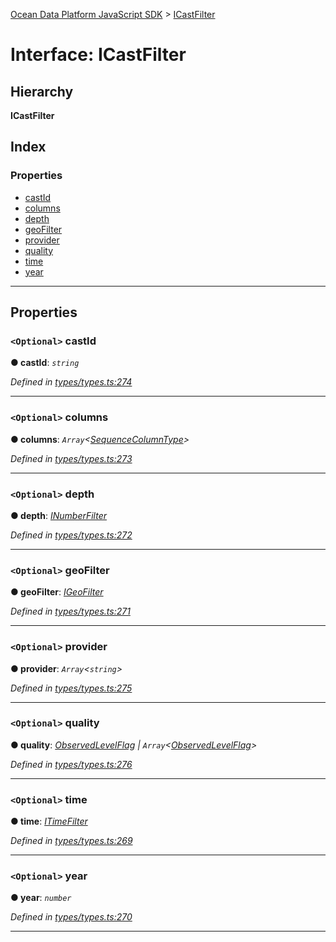 [Ocean Data Platform JavaScript SDK](../README.md) > [ICastFilter](../interfaces/icastfilter.md)

# Interface: ICastFilter

## Hierarchy

**ICastFilter**

## Index

### Properties

* [castId](icastfilter.md#castid)
* [columns](icastfilter.md#columns)
* [depth](icastfilter.md#depth)
* [geoFilter](icastfilter.md#geofilter)
* [provider](icastfilter.md#provider)
* [quality](icastfilter.md#quality)
* [time](icastfilter.md#time)
* [year](icastfilter.md#year)

---

## Properties

<a id="castid"></a>

### `<Optional>` castId

**● castId**: *`string`*

*Defined in [types/types.ts:274](https://github.com/C4IROcean/ODP-sdk-js/blob/4911c12/source/types/types.ts#L274)*

___
<a id="columns"></a>

### `<Optional>` columns

**● columns**: *`Array`<[SequenceColumnType](../enums/sequencecolumntype.md)>*

*Defined in [types/types.ts:273](https://github.com/C4IROcean/ODP-sdk-js/blob/4911c12/source/types/types.ts#L273)*

___
<a id="depth"></a>

### `<Optional>` depth

**● depth**: *[INumberFilter](inumberfilter.md)*

*Defined in [types/types.ts:272](https://github.com/C4IROcean/ODP-sdk-js/blob/4911c12/source/types/types.ts#L272)*

___
<a id="geofilter"></a>

### `<Optional>` geoFilter

**● geoFilter**: *[IGeoFilter](igeofilter.md)*

*Defined in [types/types.ts:271](https://github.com/C4IROcean/ODP-sdk-js/blob/4911c12/source/types/types.ts#L271)*

___
<a id="provider"></a>

### `<Optional>` provider

**● provider**: *`Array`<`string`>*

*Defined in [types/types.ts:275](https://github.com/C4IROcean/ODP-sdk-js/blob/4911c12/source/types/types.ts#L275)*

___
<a id="quality"></a>

### `<Optional>` quality

**● quality**: *[ObservedLevelFlag](../enums/observedlevelflag.md) \| `Array`<[ObservedLevelFlag](../enums/observedlevelflag.md)>*

*Defined in [types/types.ts:276](https://github.com/C4IROcean/ODP-sdk-js/blob/4911c12/source/types/types.ts#L276)*

___
<a id="time"></a>

### `<Optional>` time

**● time**: *[ITimeFilter](itimefilter.md)*

*Defined in [types/types.ts:269](https://github.com/C4IROcean/ODP-sdk-js/blob/4911c12/source/types/types.ts#L269)*

___
<a id="year"></a>

### `<Optional>` year

**● year**: *`number`*

*Defined in [types/types.ts:270](https://github.com/C4IROcean/ODP-sdk-js/blob/4911c12/source/types/types.ts#L270)*

___

